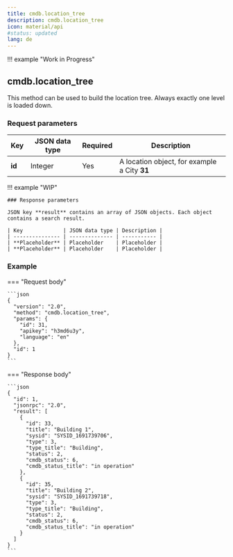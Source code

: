 ```yaml
---
title: cmdb.location_tree
description: cmdb.location_tree
icon: material/api
#status: updated
lang: de
---
```


!!! example "Work in Progress"

## cmdb.location_tree

This method can be used to build the location tree. Always exactly one level is loaded down.

### Request parameters

| Key    | JSON data type | Required | Description                                  |
| ------ | -------------- | -------- | -------------------------------------------- |
| **id** | Integer        | Yes      | A location object, for example a City **31** |

!!! example "WIP"

    ### Response parameters

    JSON key **result** contains an array of JSON objects. Each object contains a search result.

    | Key             | JSON data type | Description |
    | --------------- | -------------- | ----------- |
    | **Placeholder** | Placeholder    | Placeholder |
    | **Placeholder** | Placeholder    | Placeholder |

### Example

=== "Request body"

    ```json
    {
      "version": "2.0",
      "method": "cmdb.location_tree",
      "params": {
        "id": 31,
        "apikey": "h3md6u3y",
        "language": "en"
      },
      "id": 1
    }
    ```

=== "Response body"

    ```json
    {
      "id": 1,
      "jsonrpc": "2.0",
      "result": [
        {
          "id": 33,
          "title": "Building 1",
          "sysid": "SYSID_1691739706",
          "type": 3,
          "type_title": "Building",
          "status": 2,
          "cmdb_status": 6,
          "cmdb_status_title": "in operation"
        },
        {
          "id": 35,
          "title": "Building 2",
          "sysid": "SYSID_1691739718",
          "type": 3,
          "type_title": "Building",
          "status": 2,
          "cmdb_status": 6,
          "cmdb_status_title": "in operation"
        }
      ]
    }
    ```
